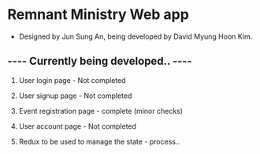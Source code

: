 # Remnant Ministry Web app

- Designed by Jun Sung An, being developed by David Myung Hoon Kim.

## ---- Currently being developed.. ----

1.  User login page - Not completed

2.  User signup page - Not completed

3.  Event registration page - complete (minor checks)

4.  User account page - Not completed

5.  Redux to be used to manage the state - process..
